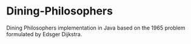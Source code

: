 # Dining-Philosophers
Dining Philosophers implementation in Java based on the 1965 problem formulated by Edsger Dijkstra.
